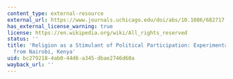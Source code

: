 ```yaml
---
content_type: external-resource
external_url: https://www.journals.uchicago.edu/doi/abs/10.1086/682717
has_external_license_warning: true
license: https://en.wikipedia.org/wiki/All_rights_reserved
status: ''
title: 'Religion as a Stimulant of Political Participation: Experimental Evidence
  from Nairobi, Kenya'
uid: bc279218-4ab0-44d6-a345-dbae2746d60a
wayback_url: ''
---
```

